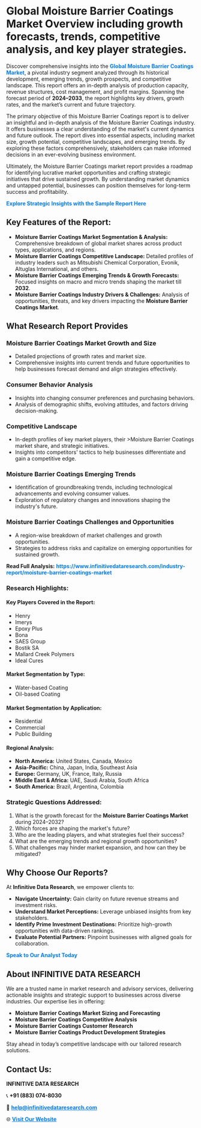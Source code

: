 <h1>Global Moisture Barrier Coatings Market Overview including growth forecasts, trends, competitive analysis, and key player strategies.</h1>
<p>
Discover comprehensive insights into the 
<a href="https://www.infinitivedataresearch.com/industry-report/moisture-barrier-coatings-market" rel="dofollow" style="color: #007BFF; text-decoration: none;"><strong>Global Moisture Barrier Coatings Market</strong></a>, a pivotal industry segment analyzed through its historical development, emerging trends, growth prospects, and competitive landscape. This report offers an in-depth analysis of production capacity, revenue structures, cost management, and profit margins. Spanning the forecast period of <strong>2024–2033</strong>, the report highlights key drivers, growth rates, and the market’s current and future trajectory.
</p>
<p>
The primary objective of this Moisture Barrier Coatings report is to deliver an insightful and in-depth analysis of the Moisture Barrier Coatings industry. It offers businesses a clear understanding of the market's current dynamics and future outlook. The report dives into essential aspects, including market size, growth potential, competitive landscapes, and emerging trends. By exploring these factors comprehensively, stakeholders can make informed decisions in an ever-evolving business environment.
</p>
<p>
Ultimately, the Moisture Barrier Coatings market report provides a roadmap for identifying lucrative market opportunities and crafting strategic initiatives that drive sustained growth. By understanding market dynamics and untapped potential, businesses can position themselves for long-term success and profitability.
</p>
<p>
<a href="https://www.infinitivedataresearch.com/request-sample/reportId=105806" style="color: #007BFF; text-decoration: none;"><strong>Explore Strategic Insights with the Sample Report Here</strong></a>
</p>

<h2>Key Features of the Report:</h2>
<ul>
<li><strong>Moisture Barrier Coatings Market Segmentation & Analysis:</strong> Comprehensive breakdown of global market shares across product types, applications, and regions.</li>
<li><strong>Moisture Barrier Coatings Competitive Landscape:</strong> Detailed profiles of industry leaders such as Mitsubishi Chemical Corporation, Evonik, Altuglas International, and others.</li>
<li><strong>Moisture Barrier Coatings Emerging Trends & Growth Forecasts:</strong> Focused insights on macro and micro trends shaping the market till <strong>2032</strong>.</li>
<li><strong>Moisture Barrier Coatings Industry Drivers & Challenges:</strong> Analysis of opportunities, threats, and key drivers impacting the <strong>Moisture Barrier Coatings Market</strong>.</li>
</ul>

<h2>What Research Report Provides</h2>
<h3>Moisture Barrier Coatings Market Growth and Size</h3>
<ul>
<li>Detailed projections of growth rates and market size.</li>
<li>Comprehensive insights into current trends and future opportunities to help businesses forecast demand and align strategies effectively.</li>
</ul>

<h3>Consumer Behavior Analysis</h3>
<ul>
<li>Insights into changing consumer preferences and purchasing behaviors.</li>
<li>Analysis of demographic shifts, evolving attitudes, and factors driving decision-making.</li>
</ul>

<h3>Competitive Landscape</h3>
<ul>
<li>In-depth profiles of key market players, their >Moisture Barrier Coatings market share, and strategic initiatives.</li>
<li>Insights into competitors' tactics to help businesses differentiate and gain a competitive edge.</li>
</ul>

<h3>Moisture Barrier Coatings Emerging Trends</h3>
<ul>
<li>Identification of groundbreaking trends, including technological advancements and evolving consumer values.</li>
<li>Exploration of regulatory changes and innovations shaping the industry's future.</li>
</ul>

<h3>Moisture Barrier Coatings Challenges and Opportunities</h3>
<ul>
<li>A region-wise breakdown of market challenges and growth opportunities.</li>
<li>Strategies to address risks and capitalize on emerging opportunities for sustained growth.</li>
</ul>
<p><strong>Read Full Analysis:</strong> <a href="https://www.infinitivedataresearch.com/industry-report/moisture-barrier-coatings-market" rel="dofollow" style="color: #007BFF; text-decoration: none;"><strong>https://www.infinitivedataresearch.com/industry-report/moisture-barrier-coatings-market</strong></a></p>
<h3>Research Highlights:</h3>
<h4>Key Players Covered in the Report:</h4>
<ul><li>Henry</li><li>Imerys</li><li>Epoxy Plus</li><li>Bona</li><li>SAES Group</li><li>Bostik SA</li><li>Mallard Creek Polymers</li><li>Ideal Cures</li></ul>
<h4>Market Segmentation by Type:</h4>
<ul><li>Water-based Coating</li><li>Oil-based Coating</li></ul>
<h4>Market Segmentation by Application:</h4>
<ul><li>Residential</li><li>Commercial</li><li>Public Building</li></ul>

<h4>Regional Analysis:</h4>
<ul>
<li><strong>North America:</strong> United States, Canada, Mexico</li>
<li><strong>Asia-Pacific:</strong> China, Japan, India, Southeast Asia</li>
<li><strong>Europe:</strong> Germany, UK, France, Italy, Russia</li>
<li><strong>Middle East & Africa:</strong> UAE, Saudi Arabia, South Africa</li>
<li><strong>South America:</strong> Brazil, Argentina, Colombia</li>
</ul>

<h3>Strategic Questions Addressed:</h3>
<ol>
<li>What is the growth forecast for the <strong>Moisture Barrier Coatings Market</strong> during 2024–2032?</li>
<li>Which forces are shaping the market's future?</li>
<li>Who are the leading players, and what strategies fuel their success?</li>
<li>What are the emerging trends and regional growth opportunities?</li>
<li>What challenges may hinder market expansion, and how can they be mitigated?</li>
</ol>

<h2>Why Choose Our Reports?</h2>
<p>At <strong>Infinitive Data Research</strong>, we empower clients to:</p>
<ul>
<li><strong>Navigate Uncertainty:</strong> Gain clarity on future revenue streams and investment risks.</li>
<li><strong>Understand Market Perceptions:</strong> Leverage unbiased insights from key stakeholders.</li>
<li><strong>Identify Prime Investment Destinations:</strong> Prioritize high-growth opportunities with data-driven rankings.</li>
<li><strong>Evaluate Potential Partners:</strong> Pinpoint businesses with aligned goals for collaboration.</li>
</ul>
<p><a href="https://www.infinitivedataresearch.com/industry-report/moisture-barrier-coatings-market" rel="dofollow" style="color: #007BFF; text-decoration: none;"><strong>Speak to Our Analyst Today</strong></a></p>

<h2>About INFINITIVE DATA RESEARCH</h2>
<p>We are a trusted name in market research and advisory services, delivering actionable insights and strategic support to businesses across diverse industries. Our expertise lies in offering:</p>
<ul>
<li><strong>Moisture Barrier Coatings Market Sizing and Forecasting</strong></li>
<li><strong>Moisture Barrier Coatings Competitive Analysis</strong></li>
<li><strong>Moisture Barrier Coatings Customer Research</strong></li>
<li><strong>Moisture Barrier Coatings Product Development Strategies</strong></li>
</ul>
<p>Stay ahead in today’s competitive landscape with our tailored research solutions.</p>

<h2>Contact Us:</h2>
<p><strong>INFINITIVE DATA RESEARCH</strong></p>
<p>📞 <strong>+91 (883) 074-8030</strong></p>
<p>📧 <strong><a href="mailto:help@infinitivedataresearch.com" style="color: #007BFF;">help@infinitivedataresearch.com</a></strong></p>
<p>🌐 <strong><a href="https://www.infinitivedataresearch.com" rel="dofollow" style="color: #007BFF;">Visit Our Website</a></strong></p>
